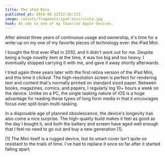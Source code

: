 ```yaml
---
title: The iPad Mini
published_at: 2016-06-12T22:26:17Z
image: /assets/fragments/ipad-mini/vista.jpg
hook: An ode to one of my favorite Apple devices.
---
```


After almost three years of continuous usage and ownership, it's time for a
write-up on my one of my favorite pieces of technology ever: the iPad Mini.

I bought the first ever iPad in 2010, and it didn't work out for me. Despite
being a huge novelty item at the time, it was too big and too heavy. I
eventually stopped carrying it with me, and gave it away shortly afterwards.

I tried again three years later with the first retina version of the iPad Mini,
and this time it _clicked_. The high-resolution screen is perfect for rendering
text and content that's normally printed on standard sized paper. Between
books, magazines, comics, and papers, I regularly log 10+ hours a week on the
device. Unlike on a PC, the single tasking nature of iOS is a huge advantage
for reading these types of long form media in that it encourages focus over
split-brain multi-tasking.

In a disposable age of planned obsolescence, the device's longevity has also
come a nice surprise. The high-quality build makes it feel as good as the day I
bought it, and both the battery and screen have aged well enough that I feel no
need to go out and buy a new generation [1].

[1] The Mini itself is a rugged device, but its smart cover isn't quite so
    resistant to the trials of time. I've had to replace it once so far after
    it started falling apart.
